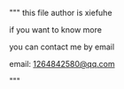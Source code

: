 """
this file author is xiefuhe

if you want to know more

you can contact me by email

email:  1264842580@qq.com

"""